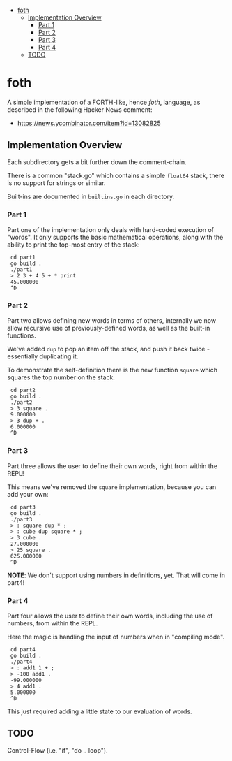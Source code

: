 * [foth](#foth)
  * [Implementation Overview](#implementation-overview)
    * [Part 1](#part-1)
    * [Part 2](#part-2)
    * [Part 3](#part-3)
    * [Part 4](#part-4)
  * [TODO](#todo)


# foth

A simple implementation of a FORTH-like, hence _foth_, language, as
described in the following Hacker News comment:

* https://news.ycombinator.com/item?id=13082825


## Implementation Overview

Each subdirectory gets a bit further down the comment-chain.

There is a common "stack.go" which contains a simple `float64` stack,
there is no support for strings or similar.

Built-ins are documented in `builtins.go` in each directory.


### Part 1

Part one of the implementation only deals with hard-coded execution
of "words".  It only supports the basic mathematical operations, along
with the ability to print the top-most entry of the stack:

     cd part1
     go build .
     ./part1
     > 2 3 + 4 5 + * print
     45.000000
     ^D


### Part 2

Part two allows defining new words in terms of others, internally we now
allow recursive use of previously-defined words, as well as the built-in
functions.

We've added `dup` to pop an item off the stack, and push it back twice - essentially duplicating it.

To demonstrate the self-definition there is the new function `square` which squares the
top number on the stack.

     cd part2
     go build .
     ./part2
     > 3 square .
     9.000000
     > 3 dup + .
     6.000000
     ^D


### Part 3

Part three allows the user to define their own words, right from within the
REPL!

This means we've removed the `square` implementation, because you can add your own:

     cd part3
     go build .
     ./part3
     > : square dup * ;
     > : cube dup square * ;
     > 3 cube .
     27.000000
     > 25 square .
     625.000000
     ^D

**NOTE**: We don't support using numbers in definitions, yet.  That will come in part4!


### Part 4

Part four allows the user to define their own words, including the use of numbers, from within the REPL.

Here the magic is handling the input of numbers when in "compiling mode".

     cd part4
     go build .
     ./part4
     > : add1 1 + ;
     > -100 add1 .
     -99.000000
     > 4 add1 .
     5.000000
     ^D

This just required adding a little state to our evaluation of words.

## TODO

Control-Flow (i.e. "if", "do .. loop").
